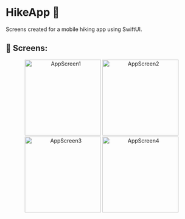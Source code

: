 # HikeApp 🥾

Screens created for a mobile hiking app using SwiftUI.

## 📱 Screens:

<p align="center">
  <img src="https://raw.githubusercontent.com/tigos88/hikeApp/main/screen1.jpeg" alt="AppScreen1" width="200"/>
  <img src="https://raw.githubusercontent.com/tigos88/hikeApp/main/screen2.jpeg" alt="AppScreen2" width="200"/>
  <img src="https://raw.githubusercontent.com/tigos88/hikeApp/main/screen3.jpeg" alt="AppScreen3" width="200"/>
  <img src="https://raw.githubusercontent.com/tigos88/hikeApp/main/screen4.jpeg" alt="AppScreen4" width="200"/>
</p>

